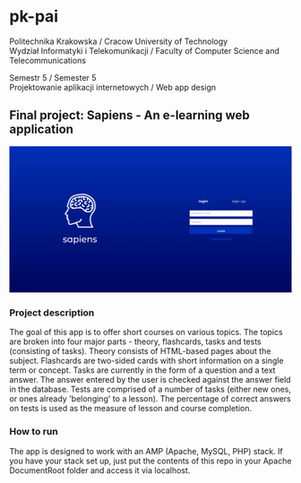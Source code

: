 # pk-pai

Politechnika Krakowska / Cracow University of Technology  
Wydział Informatyki i Telekomunikacji / Faculty of Computer Science and Telecommunications

Semestr 5 / Semester 5  
Projektowanie aplikacji internetowych / Web app design

## Final project: Sapiens - An e-learning web application

![Demo](demo.gif)

### Project description
The goal of this app is to offer short courses on various topics. The topics are broken into four major parts - theory, flashcards, tasks and tests (consisting of tasks). Theory consists of HTML-based pages about the subject. Flashcards are two-sided cards with short information on a single term or concept. Tasks are currently in the form of a question and a text answer. The answer entered by the user is checked against the answer field in the database. Tests are comprised of a number of tasks (either new ones, or ones already 'belonging' to a lesson). The percentage of correct answers on tests is used as the measure of lesson and course completion.

### How to run
The app is designed to work with an AMP (Apache, MySQL, PHP) stack. If you have your stack set up, just put the contents of this repo in your Apache DocumentRoot folder and access it via localhost.